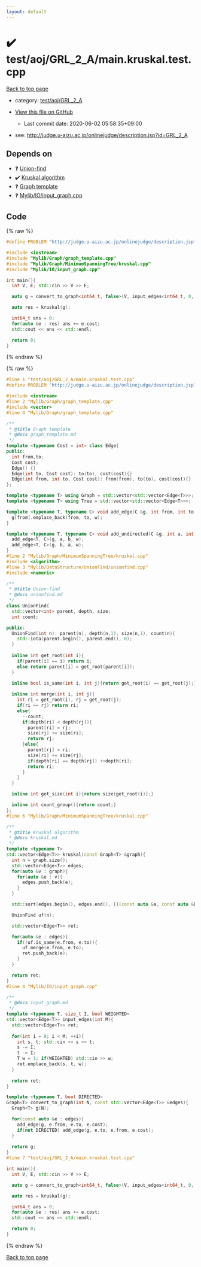 ```yaml
---
layout: default
---
```


<!-- mathjax config similar to math.stackexchange -->
<script type="text/javascript" async
  src="https://cdnjs.cloudflare.com/ajax/libs/mathjax/2.7.5/MathJax.js?config=TeX-MML-AM_CHTML">
</script>
<script type="text/x-mathjax-config">
  MathJax.Hub.Config({
    TeX: { equationNumbers: { autoNumber: "AMS" }},
    tex2jax: {
      inlineMath: [ ['$','$'] ],
      processEscapes: true
    },
    "HTML-CSS": { matchFontHeight: false },
    displayAlign: "left",
    displayIndent: "2em"
  });
</script>

<script type="text/javascript" src="https://cdnjs.cloudflare.com/ajax/libs/jquery/3.4.1/jquery.min.js"></script>
<script src="https://cdn.jsdelivr.net/npm/jquery-balloon-js@1.1.2/jquery.balloon.min.js" integrity="sha256-ZEYs9VrgAeNuPvs15E39OsyOJaIkXEEt10fzxJ20+2I=" crossorigin="anonymous"></script>
<script type="text/javascript" src="../../../../assets/js/copy-button.js"></script>
<link rel="stylesheet" href="../../../../assets/css/copy-button.css" />


# :heavy_check_mark: test/aoj/GRL_2_A/main.kruskal.test.cpp

<a href="../../../../index.html">Back to top page</a>

* category: <a href="../../../../index.html#81ed75a9aa7f4e6edc886499b1a67fa4">test/aoj/GRL_2_A</a>
* <a href="{{ site.github.repository_url }}/blob/master/test/aoj/GRL_2_A/main.kruskal.test.cpp">View this file on GitHub</a>
    - Last commit date: 2020-06-02 05:58:35+09:00


* see: <a href="http://judge.u-aizu.ac.jp/onlinejudge/description.jsp?id=GRL_2_A">http://judge.u-aizu.ac.jp/onlinejudge/description.jsp?id=GRL_2_A</a>


## Depends on

* :question: <a href="../../../../library/Mylib/DataStructure/UnionFind/unionfind.cpp.html">Union-find</a>
* :heavy_check_mark: <a href="../../../../library/Mylib/Graph/MinimumSpanningTree/kruskal.cpp.html">Kruskal algorithm</a>
* :question: <a href="../../../../library/Mylib/Graph/graph_template.cpp.html">Graph template</a>
* :question: <a href="../../../../library/Mylib/IO/input_graph.cpp.html">Mylib/IO/input_graph.cpp</a>


## Code

<a id="unbundled"></a>
{% raw %}
```cpp
#define PROBLEM "http://judge.u-aizu.ac.jp/onlinejudge/description.jsp?id=GRL_2_A"

#include <iostream>
#include "Mylib/Graph/graph_template.cpp"
#include "Mylib/Graph/MinimumSpanningTree/kruskal.cpp"
#include "Mylib/IO/input_graph.cpp"

int main(){
  int V, E; std::cin >> V >> E;

  auto g = convert_to_graph<int64_t, false>(V, input_edges<int64_t, 0, true>(E));

  auto res = kruskal(g);

  int64_t ans = 0;
  for(auto &e : res) ans += e.cost; 
  std::cout << ans << std::endl;

  return 0;
}

```
{% endraw %}

<a id="bundled"></a>
{% raw %}
```cpp
#line 1 "test/aoj/GRL_2_A/main.kruskal.test.cpp"
#define PROBLEM "http://judge.u-aizu.ac.jp/onlinejudge/description.jsp?id=GRL_2_A"

#include <iostream>
#line 2 "Mylib/Graph/graph_template.cpp"
#include <vector>
#line 4 "Mylib/Graph/graph_template.cpp"

/**
 * @title Graph template
 * @docs graph_template.md
 */
template <typename Cost = int> class Edge{
public:
  int from,to;
  Cost cost;
  Edge() {}
  Edge(int to, Cost cost): to(to), cost(cost){}
  Edge(int from, int to, Cost cost): from(from), to(to), cost(cost){}
};

template <typename T> using Graph = std::vector<std::vector<Edge<T>>>;
template <typename T> using Tree = std::vector<std::vector<Edge<T>>>;

template <typename T, typename C> void add_edge(C &g, int from, int to, T w = 1){
  g[from].emplace_back(from, to, w);
}

template <typename T, typename C> void add_undirected(C &g, int a, int b, T w = 1){
  add_edge<T, C>(g, a, b, w);
  add_edge<T, C>(g, b, a, w);
}
#line 2 "Mylib/Graph/MinimumSpanningTree/kruskal.cpp"
#include <algorithm>
#line 3 "Mylib/DataStructure/UnionFind/unionfind.cpp"
#include <numeric>

/**
 * @title Union-find
 * @docs unionfind.md
 */
class UnionFind{
  std::vector<int> parent, depth, size;
  int count;

public:
  UnionFind(int n): parent(n), depth(n,1), size(n,1), count(n){
    std::iota(parent.begin(), parent.end(), 0);
  }
  
  inline int get_root(int i){
    if(parent[i] == i) return i;
    else return parent[i] = get_root(parent[i]);
  }
  
  inline bool is_same(int i, int j){return get_root(i) == get_root(j);}

  inline int merge(int i, int j){
    int ri = get_root(i), rj = get_root(j);
    if(ri == rj) return ri;
    else{
      --count;
      if(depth[ri] < depth[rj]){
        parent[ri] = rj;
        size[rj] += size[ri];
        return rj;
      }else{
        parent[rj] = ri;
        size[ri] += size[rj];
        if(depth[ri] == depth[rj]) ++depth[ri];
        return ri;
      }
    }
  }

  inline int get_size(int i){return size[get_root(i)];}

  inline int count_group(){return count;}
};
#line 6 "Mylib/Graph/MinimumSpanningTree/kruskal.cpp"

/**
 * @title Kruskal algorithm
 * @docs kruskal.md
 */
template <typename T>
std::vector<Edge<T>> kruskal(const Graph<T> &graph){
  int n = graph.size();
  std::vector<Edge<T>> edges;
  for(auto &v : graph){
    for(auto &e : v){
      edges.push_back(e);
    }
  }

  std::sort(edges.begin(), edges.end(), [](const auto &a, const auto &b){return a.cost < b.cost;});

  UnionFind uf(n);

  std::vector<Edge<T>> ret;

  for(auto &e : edges){
    if(!uf.is_same(e.from, e.to)){
      uf.merge(e.from, e.to);
      ret.push_back(e);
    }
  }

  return ret;
}
#line 4 "Mylib/IO/input_graph.cpp"

/**
 * @docs input_graph.md
 */
template <typename T, size_t I, bool WEIGHTED>
std::vector<Edge<T>> input_edges(int M){
  std::vector<Edge<T>> ret;
  
  for(int i = 0; i < M; ++i){
    int s, t; std::cin >> s >> t;
    s -= I;
    t -= I;
    T w = 1; if(WEIGHTED) std::cin >> w;
    ret.emplace_back(s, t, w);
  }
  
  return ret;  
}

template <typename T, bool DIRECTED>
Graph<T> convert_to_graph(int N, const std::vector<Edge<T>> &edges){
  Graph<T> g(N);

  for(const auto &e : edges){
    add_edge(g, e.from, e.to, e.cost);
    if(not DIRECTED) add_edge(g, e.to, e.from, e.cost);
  }
  
  return g;
}
#line 7 "test/aoj/GRL_2_A/main.kruskal.test.cpp"

int main(){
  int V, E; std::cin >> V >> E;

  auto g = convert_to_graph<int64_t, false>(V, input_edges<int64_t, 0, true>(E));

  auto res = kruskal(g);

  int64_t ans = 0;
  for(auto &e : res) ans += e.cost; 
  std::cout << ans << std::endl;

  return 0;
}

```
{% endraw %}

<a href="../../../../index.html">Back to top page</a>

